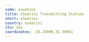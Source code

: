 ```yaml
---
code: eswatini
title: eSwatini Transmitting Station
short: eSwatini
country: eswatini
itu: swz
coordinates: -26.33806,31.59861
---
```

